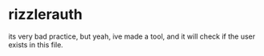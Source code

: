 # rizzlerauth

its very bad practice, but yeah, ive made a tool, and it will check if the user exists in this file.

